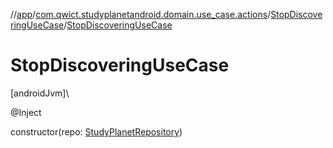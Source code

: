 //[app](../../../index.md)/[com.qwict.studyplanetandroid.domain.use_case.actions](../index.md)/[StopDiscoveringUseCase](index.md)/[StopDiscoveringUseCase](-stop-discovering-use-case.md)

# StopDiscoveringUseCase

[androidJvm]\

@Inject

constructor(repo: [StudyPlanetRepository](../../com.qwict.studyplanetandroid.data.repository/-study-planet-repository/index.md))
